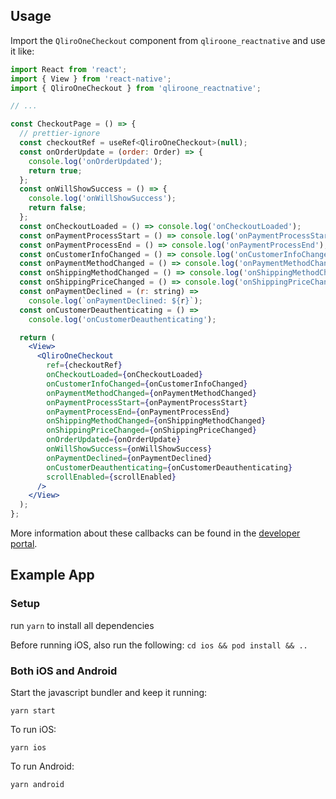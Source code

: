 ## Usage

Import the `QliroOneCheckout` component from `qliroone_reactnative` and use it like:

```jsx
import React from 'react';
import { View } from 'react-native';
import { QliroOneCheckout } from 'qliroone_reactnative';

// ...

const CheckoutPage = () => {
  // prettier-ignore
  const checkoutRef = useRef<QliroOneCheckout>(null);
  const onOrderUpdate = (order: Order) => {
    console.log('onOrderUpdated');
    return true;
  };
  const onWillShowSuccess = () => {
    console.log('onWillShowSuccess');
    return false;
  };
  const onCheckoutLoaded = () => console.log('onCheckoutLoaded');
  const onPaymentProcessStart = () => console.log('onPaymentProcessStart');
  const onPaymentProcessEnd = () => console.log('onPaymentProcessEnd');
  const onCustomerInfoChanged = () => console.log('onCustomerInfoChanged');
  const onPaymentMethodChanged = () => console.log('onPaymentMethodChanged');
  const onShippingMethodChanged = () => console.log('onShippingMethodChanged');
  const onShippingPriceChanged = () => console.log('onShippingPriceChanged');
  const onPaymentDeclined = (r: string) =>
    console.log(`onPaymentDeclined: ${r}`);
  const onCustomerDeauthenticating = () =>
    console.log('onCustomerDeauthenticating');

  return (
    <View>
      <QliroOneCheckout
        ref={checkoutRef}
        onCheckoutLoaded={onCheckoutLoaded}
        onCustomerInfoChanged={onCustomerInfoChanged}
        onPaymentMethodChanged={onPaymentMethodChanged}
        onPaymentProcessStart={onPaymentProcessStart}
        onPaymentProcessEnd={onPaymentProcessEnd}
        onShippingMethodChanged={onShippingMethodChanged}
        onShippingPriceChanged={onShippingPriceChanged}
        onOrderUpdated={onOrderUpdate}
        onWillShowSuccess={onWillShowSuccess}
        onPaymentDeclined={onPaymentDeclined}
        onCustomerDeauthenticating={onCustomerDeauthenticating}
        scrollEnabled={scrollEnabled}
      />
    </View>
  );
};
```

More information about these callbacks can be found in the [developer portal](https://developers.qliro.com/docs/qliro-one).

## Example App

### Setup

run `yarn` to install all dependencies

Before running iOS, also run the following:
`cd ios && pod install && ..`

### Both iOS and Android

Start the javascript bundler and keep it running:

`yarn start`

To run iOS:

`yarn ios`

To run Android:

`yarn android`
